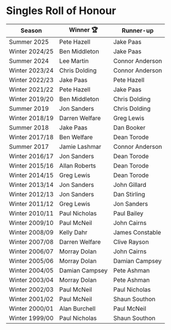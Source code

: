 # Singles Roll of Honour

| Season         | Winner 🏆      | Runner-up       |
|----------------|----------------|-----------------|
| Summer 2025    | Pete Hazell    | Jake Paas       |
| Winter 2024/25 | Ben Middleton  | Jake Paas       |
| Summer 2024    | Lee Martin     | Connor Anderson |
| Winter 2023/24 | Chris Dolding  | Connor Anderson |
| Winter 2022/23 | Jake Paas      | Pete Hazell     |
| Winter 2021/22 | Pete Hazell    | Jake Paas       |
| Winter 2019/20 | Ben Middleton  | Chris Dolding   |
| Summer 2019    | Jon Sanders    | Chris Dolding   |
| Winter 2018/19 | Darren Welfare | Greg Lewis      |
| Summer 2018    | Jake Paas      | Dan Booker      |
| Winter 2017/18 | Ben Welfare    | Dean Torode     |
| Summer 2017    | Jamie Lashmar  | Connor Anderson |
| Winter 2016/17 | Jon Sanders    | Dean Torode     |
| Winter 2015/16 | Allan Roberts  | Dean Torode     |
| Winter 2014/15 | Greg Lewis     | Dean Torode     |
| Winter 2013/14 | Jon Sanders    | John Gillard    |
| Winter 2012/13 | Jon Sanders    | Dan Stirling    |
| Winter 2011/12 | Greg Lewis     | Jon Sanders     |
| Winter 2010/11 | Paul Nicholas  | Paul Bailey     |
| Winter 2009/10 | Paul McNeil    | John Cairns     |
| Winter 2008/09 | Kelly Dahr     | James Constable |
| Winter 2007/08 | Darren Welfare | Clive Rayson    |
| Winter 2006/07 | Morray Dolan   | John Cairns     |
| Winter 2005/06 | Morray Dolan   | Damian Campsey  |
| Winter 2004/05 | Damian Campsey | Pete Ashman     |
| Winter 2003/04 | Morray Dolan   | Pete Ashman     |
| Winter 2002/03 | Paul McNeil    | Paul Nicholas   |
| Winter 2001/02 | Paul McNeil    | Shaun Southon   |
| Winter 2000/01 | Alan Burchell  | Paul McNeil     |
| Winter 1999/00 | Paul Nicholas  | Shaun Southon   |
